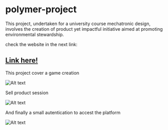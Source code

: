 # polymer-project

This project, undertaken for a university course mechatronic design, involves the creation of product yet impactful initiative aimed at promoting environmental stewardship.

check the website in the next link:

## [Link here!](https://jsfuertesdev.github.io/polymer-project/)

This project cover a game creation

![Alt text](image.png)

Sell product session

![Alt text](image-1.png)

And finally a small autentication to accest the platform

![Alt text](image-2.png)